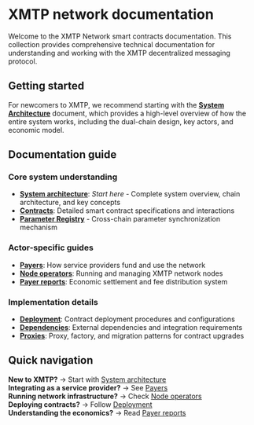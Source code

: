 # XMTP network documentation

Welcome to the XMTP Network smart contracts documentation. This collection provides comprehensive technical documentation for understanding and working with the XMTP decentralized messaging protocol.

## Getting started

For newcomers to XMTP, we recommend starting with the **[System Architecture](./architecture.md)** document, which provides a high-level overview of how the entire system works, including the dual-chain design, key actors, and economic model.

## Documentation guide

### Core system understanding

- **[System architecture](./architecture.md)**: _Start here_ - Complete system overview, chain architecture, and key concepts
- **[Contracts](./contracts.md)**: Detailed smart contract specifications and interactions
- **[Parameter Registry](./parameter-registry.md)** - Cross-chain parameter synchronization mechanism

### Actor-specific guides

- **[Payers](./payers.md)**: How service providers fund and use the network
- **[Node operators](./node-operators.md)**: Running and managing XMTP network nodes
- **[Payer reports](./payer-reports.md)**: Economic settlement and fee distribution system

### Implementation details

- **[Deployment](./deployment.md)**: Contract deployment procedures and configurations
- **[Dependencies](./dependencies.md)**: External dependencies and integration requirements
- **[Proxies](./proxies.md)**: Proxy, factory, and migration patterns for contract upgrades

## Quick navigation

**New to XMTP?** → Start with [System architecture](./architecture.md)  
**Integrating as a service provider?** → See [Payers](./payers.md)  
**Running network infrastructure?** → Check [Node operators](./node-operators.md)  
**Deploying contracts?** → Follow [Deployment](./deployment.md)  
**Understanding the economics?** → Read [Payer reports](./payer-reports.md)
